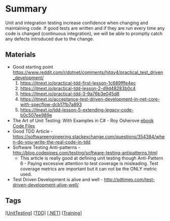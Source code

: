 # Summary
Unit and integration testing increase confidence when changing and maintaining code.  If good tests are written and if they are run every time any code is changed (continuous integration), we will be able to promptly catch any defects introduced due to the change. 

## Materials
* Good starting point https://www.reddit.com/r/dotnet/comments/hjtqy4/practical_test_driven_development/
  1. https://itnext.io/practical-tdd-first-lesson-1c689fffe4ec
  1. https://itnext.io/practical-tdd-lesson-2-d9d48283b0c4
  1. https://itnext.io/practical-tdd-3-9a76b3e045d8
  1. https://itnext.io/acceptance-test-driven-development-in-net-core-with-specflow-dcb17fb7a893
  1. https://itnext.io/tdd-lesson-5-extending-legacy-code-b0c507ee989e
* The Art of Unit Testing: With Examples in C#  - Roy Osherove [ebook](/uploads/0ffa34090a7a894d0fed369129d37a0c/Manning.The.Art.of.Unit.Testing.May.2009.pdf.zip)  [Code Files](/uploads/1ee3bed37703e86b03b77ae9a011c040/TheArtofUnitTestingCodeFiles.zip)
* Good TDD Article - https://softwareengineering.stackexchange.com/questions/354384/when-do-you-write-the-real-code-in-tdd
* Software Testing Anti-patterns - http://blog.codepipes.com/testing/software-testing-antipatterns.html
    * This article is really good at defining unit testing though Anti-Pattern 6 - Paying excessive attention to test coverage is misleading.  Test coverage metrics are important but it can not be the ONLY metric used.
* Test Driven Development is alive and well - http://sdtimes.com/test-driven-development-alive-well/

## Tags
[[UnitTesting]](https://code.cmich.edu/search?project_id=365&repository_ref=master&scope=wiki_blobs&search=UnitTestingTag)
[[TDD]](https://code.cmich.edu/search?project_id=365&repository_ref=master&scope=wiki_blobs&search=TDDTag)
[[.NET]](https://code.cmich.edu/search?project_id=365&repository_ref=master&scope=wiki_blobs&search=DotNETTag)
[[Training]](https://code.cmich.edu/search?project_id=365&repository_ref=master&scope=wiki_blobs&search=TrainingTag)